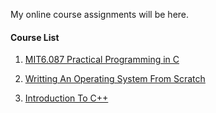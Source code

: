 My online course assignments will be here.

#### Course List ####

1. [MIT6.087 Practical Programming in C](http://ocw.mit.edu/courses/electrical-engineering-and-computer-science/6-087-practical-programming-in-c-january-iap-2010/index.htm)

2. [Writting An Operating System From Scratch](https://www.cs.bham.ac.uk/~exr/lectures/opsys/10_11/lectures/os-dev.pdf)

3. [Introduction To C++](http://ocw.mit.edu/courses/electrical-engineering-and-computer-science/6-096-introduction-to-c-january-iap-2011/index.htm)
